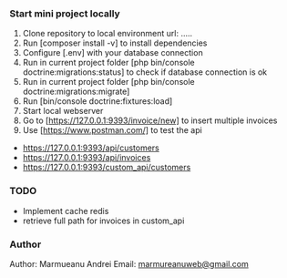 ### Start mini project locally
1. Clone repository to local environment url: .....
2. Run [composer install -v] to install dependencies
3. Configure [.env] with your database connection
4. Run in current project folder [php bin/console doctrine:migrations:status] to check if database connection is ok
5. Run in current project folder [php bin/console doctrine:migrations:migrate]
6. Run [bin/console doctrine:fixtures:load]
7. Start local webserver 
8. Go to [https://127.0.0.1:9393/invoice/new] to insert multiple invoices
9. Use [https://www.postman.com/] to test the api
- https://127.0.0.1:9393/api/customers
- https://127.0.0.1:9393/api/invoices
- https://127.0.0.1:9393/custom_api/customers


### TODO
- Implement cache redis
- retrieve full path for invoices in custom_api

### Author
Author: Marmueanu Andrei
Email: marmureanuweb@gmail.com
